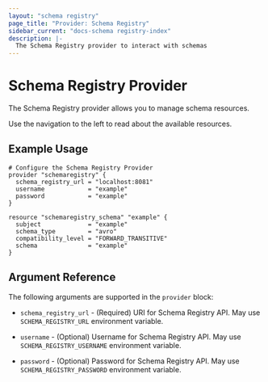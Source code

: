 ```yaml
---
layout: "schema registry"
page_title: "Provider: Schema Registry"
sidebar_current: "docs-schema registry-index"
description: |-
  The Schema Registry provider to interact with schemas
---
```


# Schema Registry Provider

The Schema Registry provider allows you to manage schema resources.

Use the navigation to the left to read about the available resources.

## Example Usage

```hcl
# Configure the Schema Registry Provider
provider "schemaregistry" {
  schema_registry_url = "localhost:8081"
  username            = "example"
  password            = "example"
}

resource "schemaregistry_schema" "example" {
  subject             = "example"
  schema_type         = "avro"
  compatibility_level = "FORWARD_TRANSITIVE"
  schema              = "example"
}
```

## Argument Reference

The following arguments are supported in the `provider` block:

* `schema_registry_url` - (Required) URI for Schema Registry API.
 May use `SCHEMA_REGISTRY_URL` environment variable.

* `username` - (Optional) Username for Schema Registry API.
 May use `SCHEMA_REGISTRY_USERNAME` environment variable.

* `password` - (Optional) Password for Schema Registry API.
 May use `SCHEMA_REGISTRY_PASSWORD` environment variable.
